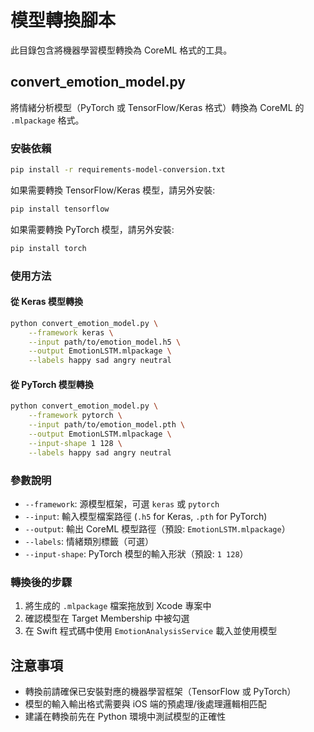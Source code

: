 # 模型轉換腳本

此目錄包含將機器學習模型轉換為 CoreML 格式的工具。

## convert_emotion_model.py

將情緒分析模型（PyTorch 或 TensorFlow/Keras 格式）轉換為 CoreML 的 `.mlpackage` 格式。

### 安裝依賴

```bash
pip install -r requirements-model-conversion.txt
```

如果需要轉換 TensorFlow/Keras 模型，請另外安裝:
```bash
pip install tensorflow
```

如果需要轉換 PyTorch 模型，請另外安裝:
```bash
pip install torch
```

### 使用方法

#### 從 Keras 模型轉換

```bash
python convert_emotion_model.py \
    --framework keras \
    --input path/to/emotion_model.h5 \
    --output EmotionLSTM.mlpackage \
    --labels happy sad angry neutral
```

#### 從 PyTorch 模型轉換

```bash
python convert_emotion_model.py \
    --framework pytorch \
    --input path/to/emotion_model.pth \
    --output EmotionLSTM.mlpackage \
    --input-shape 1 128 \
    --labels happy sad angry neutral
```

### 參數說明

- `--framework`: 源模型框架，可選 `keras` 或 `pytorch`
- `--input`: 輸入模型檔案路徑 (`.h5` for Keras, `.pth` for PyTorch)
- `--output`: 輸出 CoreML 模型路徑（預設: `EmotionLSTM.mlpackage`）
- `--labels`: 情緒類別標籤（可選）
- `--input-shape`: PyTorch 模型的輸入形狀（預設: `1 128`）

### 轉換後的步驟

1. 將生成的 `.mlpackage` 檔案拖放到 Xcode 專案中
2. 確認模型在 Target Membership 中被勾選
3. 在 Swift 程式碼中使用 `EmotionAnalysisService` 載入並使用模型

## 注意事項

- 轉換前請確保已安裝對應的機器學習框架（TensorFlow 或 PyTorch）
- 模型的輸入輸出格式需要與 iOS 端的預處理/後處理邏輯相匹配
- 建議在轉換前先在 Python 環境中測試模型的正確性

